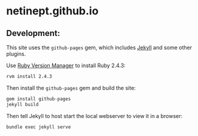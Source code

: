 netinept.github.io
==================

Development:
------------
This site uses the `github-pages` gem, which includes [Jekyll](https://jekyllrb.com/) and some other plugins.

Use [Ruby Version Manager](https://rvm.io/) to install Ruby 2.4.3:

```bash
rvm install 2.4.3
```

Then install the `github-pages` gem and build the site:

```bash
gem install github-pages
jekyll build
```

Then tell Jekyll to host start the local webserver to view it in a browser:

```bash
bundle exec jekyll serve
```